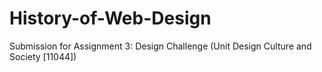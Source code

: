 # History-of-Web-Design
Submission for Assignment 3: Design Challenge (Unit Design Culture and Society [11044])
